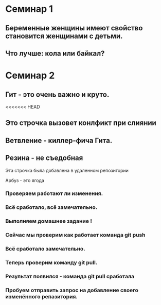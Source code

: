 # Семинар 1 

## Беременные женщины имеют свойство становится женщинами с детьми. 
## Что лучше: кола или байкал?

# Семинар 2

## Гит - это очень важно и круто.
<<<<<<< HEAD

## Это строчка вызовет конлфикт при слиянии 

## Ветвление - киллер-фича Гита. 
## Резина - не съедобная 


Эта строчка была добавлена в удаленном репозитории 

Арбуз - это ягода
### Проверяем работают ли изменения.
###  Всё сработало, всё замечательно.
### Выполняем домашнее задание !
### Сейчас мы проверим как работает команда git push
### Всё сработало замечательно.
### Теперь проверим команду git pull.
### Результат появился - команда git pull сработала
### Пробуем отправить запрос на добавление своего изменённого репазитория.
